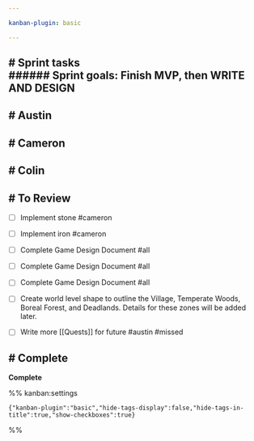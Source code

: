 ```yaml
---

kanban-plugin: basic

---
```


## # Sprint tasks<br>###### Sprint goals: Finish MVP, then WRITE AND DESIGN



## # Austin



## # Cameron



## # Colin



## # To Review

- [ ] Implement stone #cameron
- [ ] Implement iron #cameron
- [ ] Complete Game Design Document #all
- [ ] Complete Game Design Document #all
- [ ] Complete Game Design Document #all
- [ ] Create world level shape to outline the Village, Temperate Woods, Boreal Forest, and Deadlands. Details for these zones will be added later.
- [ ] Write more [[Quests]] for future #austin #missed


## # Complete

**Complete**




%% kanban:settings
```
{"kanban-plugin":"basic","hide-tags-display":false,"hide-tags-in-title":true,"show-checkboxes":true}
```
%%